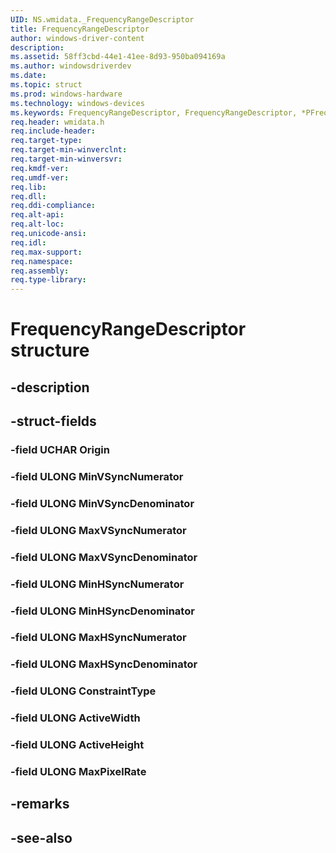 ```yaml
---
UID: NS.wmidata._FrequencyRangeDescriptor
title: FrequencyRangeDescriptor
author: windows-driver-content
description: 
ms.assetid: 58ff3cbd-44e1-41ee-8d93-950ba094169a
ms.author: windowsdriverdev
ms.date: 
ms.topic: struct
ms.prod: windows-hardware
ms.technology: windows-devices
ms.keywords: FrequencyRangeDescriptor, FrequencyRangeDescriptor, *PFrequencyRangeDescriptor
req.header: wmidata.h
req.include-header:
req.target-type:
req.target-min-winverclnt:
req.target-min-winversvr:
req.kmdf-ver:
req.umdf-ver:
req.lib:
req.dll:
req.ddi-compliance:
req.alt-api:
req.alt-loc:
req.unicode-ansi:
req.idl:
req.max-support:
req.namespace:
req.assembly:
req.type-library:
---
```


# FrequencyRangeDescriptor structure

## -description



## -struct-fields

### -field UCHAR Origin			
 	
### -field ULONG MinVSyncNumerator			
 	
### -field ULONG MinVSyncDenominator			
 	
### -field ULONG MaxVSyncNumerator			
 	
### -field ULONG MaxVSyncDenominator			
 	
### -field ULONG MinHSyncNumerator			
 	
### -field ULONG MinHSyncDenominator			
 	
### -field ULONG MaxHSyncNumerator			
 	
### -field ULONG MaxHSyncDenominator			
 	
### -field ULONG ConstraintType			
 	
### -field ULONG ActiveWidth			
 	
### -field ULONG ActiveHeight			
 	
### -field ULONG MaxPixelRate			
 	
## -remarks

## -see-also